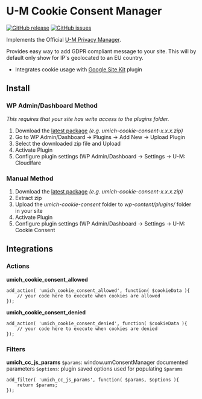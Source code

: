 U-M Cookie Consent Manager
==========================
[![GitHub release](https://img.shields.io/github/release/umdigital/umich-cookie-consent.svg)](https://github.com/umdigital/umich-cookie-consent/releases/latest)
[![GitHub issues](https://img.shields.io/github/issues/umdigital/umich-cookie-consent.svg)](https://github.com/umdigital/umich-cookie-consent/issues)

Implements the Official [U-M Privacy Manager](https://vpcomm.umich.edu/resources/cookie-disclosure/).

Provides easy way to add GDPR compliant message to your site.  This will by default only show for IP's geolocated to an EU country.
- Integrates cookie usage with [Google Site Kit](https://wordpress.org/plugins/google-site-kit/) plugin


## Install
### WP Admin/Dashboard Method
*This requires that your site has write access to the plugins folder.*
1. Download the [latest package](https://github.com/umdigital/umich-cookie-consent/releases/latest) *(e.g. umich-cookie-consent-x.x.x.zip)*
2. Go to WP Admin/Dashboard -> Plugins -> Add New -> Upload Plugin
3. Select the downloaded zip file and Upload
4. Activate Plugin
5. Configure plugin settings (WP Admin/Dashboard -> Settings -> U-M: Cloudlfare
### Manual Method
1. Download the [latest package](https://github.com/umdigital/umich-cookie-consent/releases/latest) *(e.g. umich-cookie-consent-x.x.x.zip)*
2. Extract zip
3. Upload the *umich-cookie-consent* folder to *wp-content/plugins/* folder in your site
4. Activate Plugin
5. Configure plugin settings (WP Admin/Dashboard -> Settings -> U-M: Cookie Consent 


## Integrations
### Actions
**umich_cookie_consent_allowed**
```
add_action( 'umich_cookie_consent_allowed', function( $cookieData ){
    // your code here to execute when cookies are allowed
});
```


**umich_cookie_consent_denied**
```
add_action( 'umich_cookie_consent_denied', function( $cookieData ){
    // your code here to execute when cookies are denied
});
```

### Filters
**umich_cc_js_params**
`$params`: window.umConsentManager documented parameters
`$options`: plugin saved options used for populating `$params`
```
add_filter( 'umich_cc_js_params', function( $params, $options ){
    return $params;
});
```
